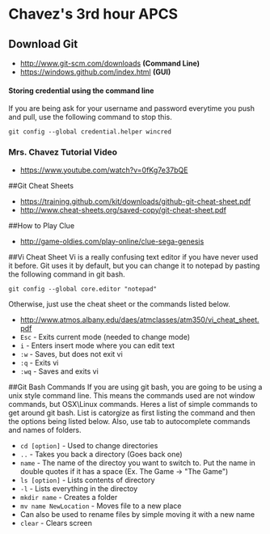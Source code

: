 Chavez's 3rd hour APCS 
======================
Download Git
------------

- http://www.git-scm.com/downloads      **(Command Line)**
- https://windows.github.com/index.html **(GUI)**

#### Storing credential using the command line
If you are being ask for your username and password everytime 
you push and pull, use the following command to stop this.

`git config --global credential.helper wincred`

### Mrs. Chavez Tutorial Video
- https://www.youtube.com/watch?v=0fKg7e37bQE

##Git Cheat Sheets 
- https://training.github.com/kit/downloads/github-git-cheat-sheet.pdf
- http://www.cheat-sheets.org/saved-copy/git-cheat-sheet.pdf

##How to Play Clue
- http://game-oldies.com/play-online/clue-sega-genesis

##Vi Cheat Sheet
Vi is a really confusing text editor if you have never used it before. Git uses it by default,
but you can change it to notepad by pasting the following command in git bash.

`git config --global core.editor "notepad"`

Otherwise, just use the cheat sheet or the commands listed below.
- http://www.atmos.albany.edu/daes/atmclasses/atm350/vi_cheat_sheet.pdf
 -  `Esc` - Exits current mode (needed to change mode)
 -  `i` - Enters insert mode where you can edit text
 -  `:w` - Saves, but does not exit vi
 -  `:q` - Exits vi 
 -  `:wq` - Saves and exits vi
 
##Git Bash Commands
If you are using git bash, you are going to be using a unix style command line.
This means the commands used are not window commands, but OSX\Linux commands.
Heres a list of simple commands to get around git bash. List is catorgize as first
listing the command and then the options being listed below. Also, use tab to autocomplete commands and names
of folders.

-  `cd [option]` - Used to change directories
 - `..` - Takes you back a directory (Goes back one)
 - `name` - The name of the directoy you want to switch to. Put the name in 
 double quotes if it has a space (Ex. The Game -> "The Game")
- `ls [option]` - Lists contents of directory
 - `-l` - Lists everything in the directoy
- `mkdir name` - Creates a folder
- `mv name NewLocation` - Moves file to a new place
 - Can also be used to rename files by simple moving it with a new name 
- `clear` - Clears screen